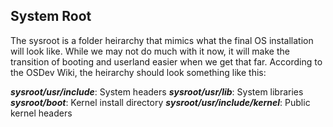 ## System Root
The sysroot is a folder heirarchy that mimics what the final OS installation will look like. While we may not do much with it now, it will make the transition of booting and userland easier when we get that far. According to the OSDev Wiki, the heirarchy should look something like this:

***sysroot/usr/include***: System headers
***sysroot/usr/lib***: System libraries
***sysroot/boot***: Kernel install directory
***sysroot/usr/include/kernel***: Public kernel headers